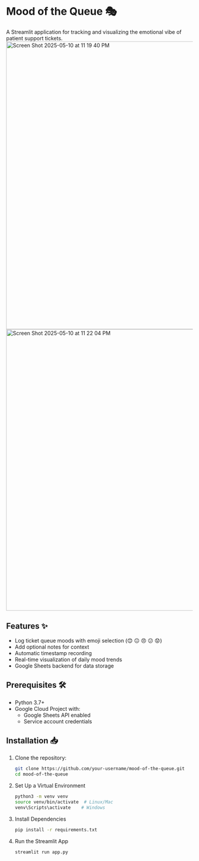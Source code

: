 # Mood of the Queue 🎭

A Streamlit application for tracking and visualizing the emotional vibe of patient support tickets.
<img width="776" alt="Screen Shot 2025-05-10 at 11 19 40 PM" src="https://github.com/user-attachments/assets/95a8132f-1185-4a47-862f-3382096e5487" />
<img width="759" alt="Screen Shot 2025-05-10 at 11 22 04 PM" src="https://github.com/user-attachments/assets/f2534f26-6971-45ff-98bc-aae506a9a542" />


## Features ✨
- Log ticket queue moods with emoji selection (😊 😐 😠 😕 😟)
- Add optional notes for context
- Automatic timestamp recording
- Real-time visualization of daily mood trends
- Google Sheets backend for data storage

## Prerequisites 🛠️
- Python 3.7+
- Google Cloud Project with:
  - Google Sheets API enabled
  - Service account credentials

## Installation 📥
1. Clone the repository:
   ```bash
   git clone https://github.com/your-username/mood-of-the-queue.git
   cd mood-of-the-queue
2. Set Up a Virtual Environment
   ```bash
   python3 -m venv venv
   source venv/bin/activate  # Linux/Mac
   venv\Scripts\activate    # Windows
3. Install Dependencies
   ```bash
   pip install -r requirements.txt
4. Run the Streamlit App
   ```bash
   streamlit run app.py
